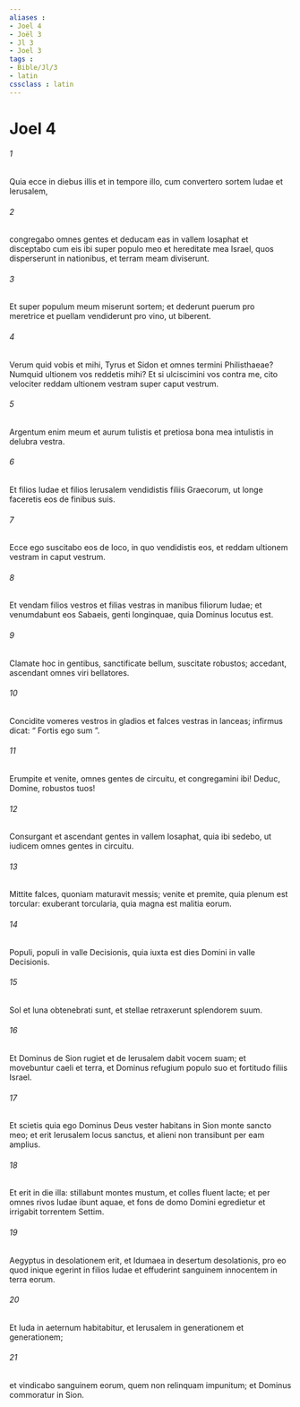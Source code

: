 ```yaml
---
aliases : 
- Joel 4
- Joël 3
- Jl 3
- Joel 3
tags : 
- Bible/Jl/3
- latin
cssclass : latin
---
```


# Joel 4

###### 1
Quia ecce in diebus illis et in tempore illo, cum convertero sortem Iudae et Ierusalem,
###### 2
congregabo omnes gentes et deducam eas in vallem Iosaphat et disceptabo cum eis ibi super populo meo et hereditate mea Israel, quos disperserunt in nationibus, et terram meam diviserunt.
###### 3
Et super populum meum miserunt sortem; et dederunt puerum pro meretrice et puellam vendiderunt pro vino, ut biberent.
###### 4
Verum quid vobis et mihi, Tyrus et Sidon et omnes termini Philisthaeae? Numquid ultionem vos reddetis mihi? Et si ulciscimini vos contra me, cito velociter reddam ultionem vestram super caput vestrum. 
###### 5
Argentum enim meum et aurum tulistis et pretiosa bona mea intulistis in delubra vestra. 
###### 6
Et filios Iudae et filios Ierusalem vendidistis filiis Graecorum, ut longe faceretis eos de finibus suis.
###### 7
Ecce ego suscitabo eos de loco, in quo vendidistis eos, et reddam ultionem vestram in caput vestrum. 
###### 8
Et vendam filios vestros et filias vestras in manibus filiorum Iudae; et venumdabunt eos Sabaeis, genti longinquae, quia Dominus locutus est.
###### 9
Clamate hoc in gentibus, sanctificate bellum, suscitate robustos; accedant, ascendant omnes viri bellatores.
###### 10
Concidite vomeres vestros in gladios et falces vestras in lanceas; infirmus dicat: “ Fortis ego sum ”.
###### 11
Erumpite et venite, omnes gentes de circuitu, et congregamini ibi! Deduc, Domine, robustos tuos!
###### 12
Consurgant et ascendant gentes in vallem Iosaphat, quia ibi sedebo, ut iudicem omnes gentes in circuitu.
###### 13
Mittite falces, quoniam maturavit messis; venite et premite, quia plenum est torcular: exuberant torcularia, quia magna est malitia eorum.
###### 14
Populi, populi in valle Decisionis, quia iuxta est dies Domini in valle Decisionis.
###### 15
Sol et luna obtenebrati sunt, et stellae retraxerunt splendorem suum.
###### 16
Et Dominus de Sion rugiet et de Ierusalem dabit vocem suam; et movebuntur caeli et terra, et Dominus refugium populo suo et fortitudo filiis Israel.
###### 17
Et scietis quia ego Dominus Deus vester habitans in Sion monte sancto meo; et erit Ierusalem locus sanctus, et alieni non transibunt per eam amplius.
###### 18
Et erit in die illa: stillabunt montes mustum, et colles fluent lacte; et per omnes rivos Iudae ibunt aquae, et fons de domo Domini egredietur et irrigabit torrentem Settim.
###### 19
Aegyptus in desolationem erit, et Idumaea in desertum desolationis, pro eo quod inique egerint in filios Iudae et effuderint sanguinem innocentem in terra eorum.
###### 20
Et Iuda in aeternum habitabitur, et Ierusalem in generationem et generationem;
###### 21
et vindicabo sanguinem eorum, quem non relinquam impunitum; et Dominus commoratur in Sion.

